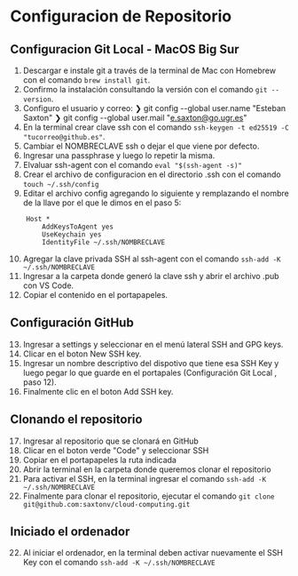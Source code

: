 # Configuracion de Repositorio

## Configuracion Git Local - MacOS Big Sur
01. Descargar e instale git a través de la terminal de Mac con Homebrew con el comando `brew install git`.
02. Confirmo la instalación consultando la versión con el comando `git --version`.
03. Configuro el usuario y correo:
    ❯ git config --global user.name "Esteban Saxton"
    ❯ git config --global user.mail "e.saxton@go.ugr.es"
04. En la terminal crear clave ssh con el comando `ssh-keygen -t ed25519 -C "tucorreo@github.es"`.
05. Cambiar el NOMBRECLAVE ssh o dejar el que viene por defecto.
06. Ingresar una passphrase y luego lo repetir la misma.
07. Elvaluar ssh-agent con el comando `eval "$(ssh-agent -s)"`
08. Crear el archivo de configuracion en el directorio .ssh con el comando `touch ~/.ssh/config`
09. Editar el archivo config agregando lo siguiente y remplazando el nombre de la llave por el que le dimos en el paso 5:
~~~
    Host *
        AddKeysToAgent yes
        UseKeychain yes
        IdentityFile ~/.ssh/NOMBRECLAVE
~~~
10. Agregar la clave privada SSH al ssh-agent con el comando `ssh-add -K ~/.ssh/NOMBRECLAVE`
11. Ingresar a la carpeta donde generó la clave ssh y abrir el archivo .pub con VS Code. 
12. Copiar el contenido en el portapapeles.

## Configuración GitHub
13. Ingresar a settings y seleccionar en el menú lateral SSH and GPG keys.
14. Clicar en el boton New SSH key.
15. Ingresar un nombre descriptivo del dispotivo que tiene esa SSH Key y luego pegar lo que guarde en el portapales (Configuración Git Local , paso 12).
16. Finalmente clic en el boton Add SSH key.

## Clonando el repositorio
17. Ingresar al repositorio que se clonará en GitHub
18. Clicar en el boton verde "Code" y seleccionar SSH
19. Copiar en el portapapeles la ruta indicada
20. Abrir la terminal en la carpeta donde queremos clonar el repositorio
22. Para activar el SSH, en la terminal ingresar el comando `ssh-add -K ~/.ssh/NOMBRECLAVE`
21. Finalmente para clonar el repositorio, ejecutar el comando `git clone git@github.com:saxtonv/cloud-computing.git`

## Iniciado el ordenador
22. Al iniciar el ordenador, en la terminal deben activar nuevamente el SSH Key con el comando `ssh-add -K ~/.ssh/NOMBRECLAVE`